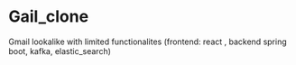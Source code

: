# Gail_clone
Gmail lookalike with limited functionalites (frontend: react , backend spring boot, kafka, elastic_search)

